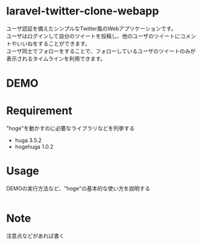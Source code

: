 # laravel-twitter-clone-webapp

ユーザ認証を備えたシンプルなTwitter風のWebアプリケーションです。  
ユーザはログインして自分のツイートを投稿し、他のユーザのツイートにコメントやいいねをすることができます。  
ユーザ同士でフォローをすることで、フォローしているユーザのツイートのみが表示されるタイムラインを利用できます。

# DEMO


# Requirement

"hoge"を動かすのに必要なライブラリなどを列挙する

* huga 3.5.2
* hogehuga 1.0.2

# Usage

DEMOの実行方法など、"hoge"の基本的な使い方を説明する

```bash

```

# Note

注意点などがあれば書く
